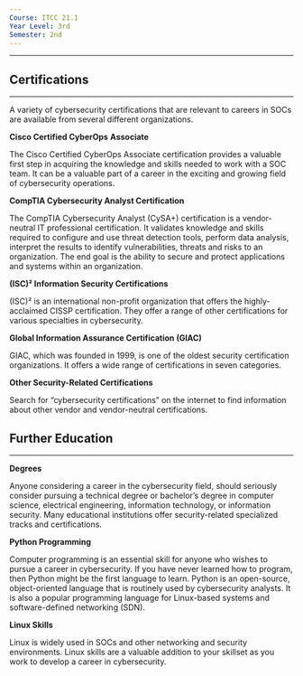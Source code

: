 ```yaml
---
Course: ITCC 21.1
Year Level: 3rd
Semester: 2nd
---
```

---

## Certifications
---
A variety of cybersecurity certifications that are relevant to careers in SOCs are available from several different organizations.

**Cisco Certified CyberOps** **Associate**

The Cisco Certified CyberOps Associate certification provides a valuable first step in acquiring the knowledge and skills needed to work with a SOC team. It can be a valuable part of a career in the exciting and growing field of cybersecurity operations.

**CompTIA Cybersecurity Analyst Certification**

The CompTIA Cybersecurity Analyst (CySA+) certification is a vendor-neutral IT professional certification. It validates knowledge and skills required to configure and use threat detection tools, perform data analysis, interpret the results to identify vulnerabilities, threats and risks to an organization. The end goal is the ability to secure and protect applications and systems within an organization.

**(ISC)² Information Security Certifications**

(ISC)² is an international non-profit organization that offers the highly-acclaimed CISSP certification. They offer a range of other certifications for various specialties in cybersecurity.

**Global Information Assurance Certification (GIAC)**

GIAC, which was founded in 1999, is one of the oldest security certification organizations. It offers a wide range of certifications in seven categories.

**Other Security-Related Certifications**

Search for “cybersecurity certifications” on the internet to find information about other vendor and vendor-neutral certifications.

## Further Education
---
**Degrees**

Anyone considering a career in the cybersecurity field, should seriously consider pursuing a technical degree or bachelor’s degree in computer science, electrical engineering, information technology, or information security. Many educational institutions offer security-related specialized tracks and certifications.

**Python Programming**

Computer programming is an essential skill for anyone who wishes to pursue a career in cybersecurity. If you have never learned how to program, then Python might be the first language to learn. Python is an open-source, object-oriented language that is routinely used by cybersecurity analysts. It is also a popular programming language for Linux-based systems and software-defined networking (SDN).

**Linux Skills**

Linux is widely used in SOCs and other networking and security environments. Linux skills are a valuable addition to your skillset as you work to develop a career in cybersecurity.